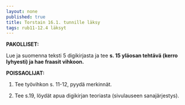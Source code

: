 ```yaml
---
layout: none
published: true
title: Torstain 16.1. tunnille läksy
tags: rub11-12.4 läksyt
---
```

**PAKOLLISET:**

Lue ja suomenna teksti 5 digikirjasta ja tee **s. 15 yläosan tehtävä (kerro lyhyesti) ja hae fraasit vihkoon.**

**POISSAOLIJAT:**

1. Tee työvihkon s. 11-12, pyydä merkinnät.

2. Tee s.19, löydät apua digikirjan teoriasta (sivulauseen sanajärjestys).
